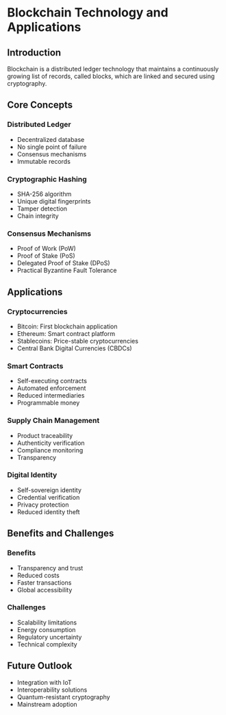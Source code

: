 # Blockchain Technology and Applications

## Introduction
Blockchain is a distributed ledger technology that maintains a continuously growing list of records, called blocks, which are linked and secured using cryptography.

## Core Concepts

### Distributed Ledger
- Decentralized database
- No single point of failure
- Consensus mechanisms
- Immutable records

### Cryptographic Hashing
- SHA-256 algorithm
- Unique digital fingerprints
- Tamper detection
- Chain integrity

### Consensus Mechanisms
- Proof of Work (PoW)
- Proof of Stake (PoS)
- Delegated Proof of Stake (DPoS)
- Practical Byzantine Fault Tolerance

## Applications

### Cryptocurrencies
- Bitcoin: First blockchain application
- Ethereum: Smart contract platform
- Stablecoins: Price-stable cryptocurrencies
- Central Bank Digital Currencies (CBDCs)

### Smart Contracts
- Self-executing contracts
- Automated enforcement
- Reduced intermediaries
- Programmable money

### Supply Chain Management
- Product traceability
- Authenticity verification
- Compliance monitoring
- Transparency

### Digital Identity
- Self-sovereign identity
- Credential verification
- Privacy protection
- Reduced identity theft

## Benefits and Challenges

### Benefits
- Transparency and trust
- Reduced costs
- Faster transactions
- Global accessibility

### Challenges
- Scalability limitations
- Energy consumption
- Regulatory uncertainty
- Technical complexity

## Future Outlook
- Integration with IoT
- Interoperability solutions
- Quantum-resistant cryptography
- Mainstream adoption
